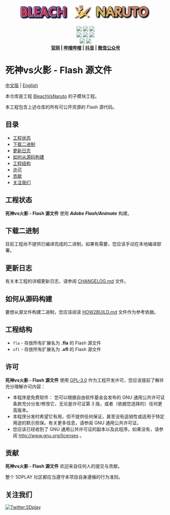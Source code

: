 <p align = "center">
<a href  = "https://bvn-sports.com/"><img src = "title.png" /></a>
</p>

<p align = "center">
<img src = "https://img.shields.io/github/stars/5DPLAY-Game-Studio/BleachVsNaruto_FlashSrc" />
<img src = "https://img.shields.io/github/forks/5DPLAY-Game-Studio/BleachVsNaruto_FlashSrc" />
<img src = "https://img.shields.io/github/followers/5DPLAY-Game-Studio" />
<br />
<img src = "https://img.shields.io/github/contributors/5DPLAY-Game-Studio/BleachVsNaruto_FlashSrc" />
<img src = "https://img.shields.io/github/created-at/5DPLAY-Game-Studio/BleachVsNaruto_FlashSrc" />
<img src = "https://img.shields.io/github/license/5DPLAY-Game-Studio/BleachVsNaruto_FlashSrc" />
<br />
<img src = "https://img.shields.io/github/languages/top/5DPLAY-Game-Studio/BleachVsNaruto_FlashSrc" />
<img src = "https://img.shields.io/github/v/tag/5DPLAY-Game-Studio/BleachVsNaruto_FlashSrc" />
<br />
<strong>
<a href = "https://bvn-sports.com/">官网</a> |
<a href = "https://space.bilibili.com/1340107883">哔哩哔哩</a> |
<a href = "https://www.douyin.com/user/MS4wLjABAAAAJ2UeSAz7T6qx7XSSL70IgfuMsZZaxOIvPIL3Zdvmk8rSAoBfNfngGx7Zy2jFSnYj">抖音</a> |
<a href = "https://mp.weixin.qq.com/mp/profile_ext?action=home&__biz=Mzg4ODE1MjgyNw==">微信公众号</a>
</strong>
</p>

# 死神vs火影 - Flash 源文件 <!-- omit in toc -->

[中文版](README.md) | [English](README_en.md)

本仓库是工程 [BleachVsNaruto](https://github.com/5DPLAY-Game-Studio/BleachVsNaruto) 的子模块工程。

本工程包含上述仓库的所有可公开资源的 Flash 源代码。

## 目录 <!-- omit in toc -->

- [工程状态](#工程状态)
- [下载二进制](#下载二进制)
- [更新日志](#更新日志)
- [如何从源码构建](#如何从源码构建)
- [工程结构](#工程结构)
- [许可](#许可)
- [贡献](#贡献)
- [关注我们](#关注我们)

## 工程状态

**死神vs火影 - Flash 源文件** 使用 ***Adobe Flash/Animate*** 构建。

## 下载二进制

目前工程尚不提供已编译完成的二进制，如果有需要，您应该手动在本地编译部署。

## 更新日志

有关本工程的详细更新日志，请参阅 [CHANGELOG.md](CHANGELOG.md) 文件。

## 如何从源码构建

要想从源文件构建二进制，您应该阅读 [HOW2BUILD.md](HOW2BUILD.md) 文件作为参考依据。

## 工程结构

- `fla` - 存放所有扩展名为 **.fla** 的 Flash 源文件
- `xfl` - 存放所有扩展名为 **.xfl** 的 Flash 源文件

## 许可

**死神vs火影 - Flash 源文件** 使用 [GPL-3.0] 作为工程开发许可，您应该提前了解并充分理解许可内容：

- 本程序是免费软件： 您可以根据自由软件基金会发布的 GNU 通用公共许可证条款充分分发/修改它，无论是许可证第 3 版，或者（依据您选择的）任何更高版本。
- 本程序分发时希望它有用，但不提供任何保证，甚至没有适销性或适用于特定用途的默示担保。有关更多信息，请参阅 GNU 通用公共许可证。
- 您应该已经收到了 GNU 通用公共许可证的副本以及此程序。如果没有，请参阅 <http://www.gnu.org/licenses> 。

## 贡献

**死神vs火影 - Flash 源文件** 欢迎来自任何人的提交与贡献。

整个 5DPLAY 社区都应当遵守本项目自身遵循的行为准则。

## 关注我们

[![Twitter:5Dplay](https://img.shields.io/twitter/follow/5Dplay)](https://x.com/5DPLAY)

[GPL-3.0]: https://www.gnu.org/licenses/gpl-3.0.html
